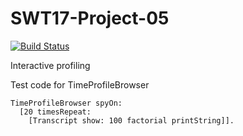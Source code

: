 # SWT17-Project-05
[![Build Status](https://travis-ci.org/HPI-SWA-Teaching/SWT17-Project-05.svg?branch=master)](https://travis-ci.org/HPI-SWA-Teaching/SWT17-Project-05)

Interactive profiling

Test code for TimeProfileBrowser

```Smalltalk
TimeProfileBrowser spyOn: 
  [20 timesRepeat: 
    [Transcript show: 100 factorial printString]].
```

